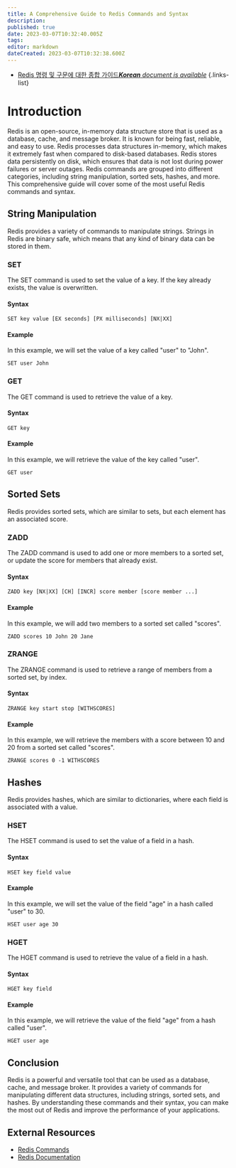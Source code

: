 ```yaml
---
title: A Comprehensive Guide to Redis Commands and Syntax
description: 
published: true
date: 2023-03-07T10:32:40.005Z
tags: 
editor: markdown
dateCreated: 2023-03-07T10:32:38.600Z
---
```


- [Redis 명령 및 구문에 대한 종합 가이드***Korean** document is available*](/ko/Knowledge-base/NoSQL/a-comprehensive-guide-to-redis-commands-and-syntax)
{.links-list}

# Introduction 
Redis is an open-source, in-memory data structure store that is used as a database, cache, and message broker. It is known for being fast, reliable, and easy to use. Redis processes data structures in-memory, which makes it extremely fast when compared to disk-based databases. Redis stores data persistently on disk, which ensures that data is not lost during power failures or server outages. Redis commands are grouped into different categories, including string manipulation, sorted sets, hashes, and more. This comprehensive guide will cover some of the most useful Redis commands and syntax.

## String Manipulation
Redis provides a variety of commands to manipulate strings. Strings in Redis are binary safe, which means that any kind of binary data can be stored in them.

### SET
The SET command is used to set the value of a key. If the key already exists, the value is overwritten.

#### Syntax
```
SET key value [EX seconds] [PX milliseconds] [NX|XX]
```

#### Example
In this example, we will set the value of a key called "user" to "John".
```
SET user John
```

### GET
The GET command is used to retrieve the value of a key.

#### Syntax
```
GET key
```

#### Example
In this example, we will retrieve the value of the key called "user".
```
GET user
```

## Sorted Sets
Redis provides sorted sets, which are similar to sets, but each element has an associated score.

### ZADD
The ZADD command is used to add one or more members to a sorted set, or update the score for members that already exist.

#### Syntax
```
ZADD key [NX|XX] [CH] [INCR] score member [score member ...]
```

#### Example
In this example, we will add two members to a sorted set called "scores".
```
ZADD scores 10 John 20 Jane
```

### ZRANGE
The ZRANGE command is used to retrieve a range of members from a sorted set, by index.

#### Syntax
```
ZRANGE key start stop [WITHSCORES]
```

#### Example
In this example, we will retrieve the members with a score between 10 and 20 from a sorted set called "scores".
```
ZRANGE scores 0 -1 WITHSCORES
```

## Hashes
Redis provides hashes, which are similar to dictionaries, where each field is associated with a value.

### HSET
The HSET command is used to set the value of a field in a hash.

#### Syntax
```
HSET key field value
```

#### Example
In this example, we will set the value of the field "age" in a hash called "user" to 30.
```
HSET user age 30
```

### HGET
The HGET command is used to retrieve the value of a field in a hash.

#### Syntax
```
HGET key field
```

#### Example
In this example, we will retrieve the value of the field "age" from a hash called "user".
```
HGET user age
```

## Conclusion
Redis is a powerful and versatile tool that can be used as a database, cache, and message broker. It provides a variety of commands for manipulating different data structures, including strings, sorted sets, and hashes. By understanding these commands and their syntax, you can make the most out of Redis and improve the performance of your applications.

## External Resources
- [Redis Commands](https://redis.io/commands)
- [Redis Documentation](https://redis.io/documentation)